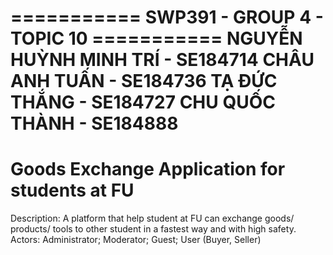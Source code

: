 =========== SWP391 - GROUP 4 - TOPIC 10 =========== 
         NGUYỄN HUỲNH MINH TRÍ -  SE184714
         CHÂU ANH TUẤN         -  SE184736
         TẠ ĐỨC THẮNG          -  SE184727
         CHU QUỐC THÀNH        -  SE184888
===================================================
  Goods Exchange Application for students at FU
===================================================
Description: A platform that help student at FU 
             can exchange goods/ products/ tools 
             to other student in a fastest way 
             and with high safety.
Actors:      Administrator; Moderator; Guest; 
             User (Buyer, Seller)
        



